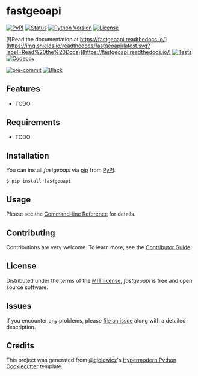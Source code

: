 # fastgeoapi

[![PyPI](https://img.shields.io/pypi/v/fastgeoapi.svg)](https://pypi.org/project/fastgeoapi/)
[![Status](https://img.shields.io/pypi/status/fastgeoapi.svg)](https://pypi.org/project/fastgeoapi/)
[![Python Version](https://img.shields.io/pypi/pyversions/fastgeoapi)](https://pypi.org/project/fastgeoapi)
[![License](https://img.shields.io/pypi/l/fastgeoapi)](https://opensource.org/licenses/MIT)

[![Read the documentation at https://fastgeoapi.readthedocs.io/](https://img.shields.io/readthedocs/fastgeoapi/latest.svg?label=Read%20the%20Docs)](https://fastgeoapi.readthedocs.io/)
[![Tests](https://github.com/geobeyond/fastgeoapi/workflows/Tests/badge.svg)](https://github.com/geobeyond/fastgeoapi/actions?workflow=Tests)
[![Codecov](https://codecov.io/gh/geobeyond/fastgeoapi/branch/main/graph/badge.svg)](https://codecov.io/gh/geobeyond/fastgeoapi)

[![pre-commit](https://img.shields.io/badge/pre--commit-enabled-brightgreen?logo=pre-commit&logoColor=white)](https://github.com/pre-commit/pre-commit)
[![Black](https://img.shields.io/badge/code%20style-black-000000.svg)](https://github.com/psf/black)

## Features

- TODO

## Requirements

- TODO

## Installation

You can install _fastgeoapi_ via [pip](https://pip.pypa.io/) from
[PyPI](https://pypi.org/):

```console
$ pip install fastgeoapi
```

## Usage

Please see the [Command-line
Reference](https://fastgeoapi.readthedocs.io/en/latest/usage.html) for
details.

## Contributing

Contributions are very welcome. To learn more, see the [Contributor
Guide](CONTRIBUTING.rst).

## License

Distributed under the terms of the [MIT
license](https://opensource.org/licenses/MIT), _fastgeoapi_ is free and
open source software.

## Issues

If you encounter any problems, please [file an
issue](https://github.com/geobeyond/fastgeoapi/issues) along with a
detailed description.

## Credits

This project was generated from
[\@cjolowicz](https://github.com/cjolowicz)\'s [Hypermodern Python
Cookiecutter](https://github.com/cjolowicz/cookiecutter-hypermodern-python)
template.
